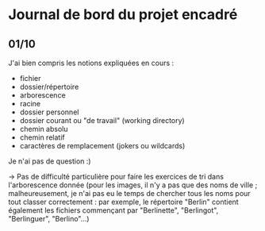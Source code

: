 # Journal de bord du projet encadré

## 01/10
J'ai bien compris les notions expliquées en cours :

- fichier
- dossier/répertoire
- arborescence
- racine
- dossier personnel
- dossier courant ou "de travail" (working directory)
- chemin absolu
- chemin relatif
- caractères de remplacement (jokers ou wildcards)

Je n'ai pas de question :) 

&rarr; Pas de difficulté particulière pour faire les exercices de tri dans l'arborescence donnée (pour les images, il n'y a pas que des noms de ville ; malheureusement, je n'ai pas eu le temps de chercher tous les noms pour tout classer correctement : par exemple, le répertoire "Berlin" contient également les fichiers commençant par "Berlinette", "Berlingot", "Berlinguer", "Berlino"...)
